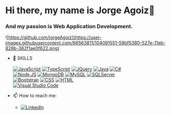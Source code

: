 # Hi there, my name is Jorge Agoiz👋
### And my passion is Web Application Development.

![https://github.com/jorgeAgoiz](https://user-images.githubusercontent.com/66563811/104091551-59bf5380-527e-11eb-828b-382f1ae0f622.png)
<!--
**jorgeAgoiz/jorgeAgoiz** is a ✨ _special_ ✨ repository because its `README.md` (this file) appears on your GitHub profile.
-->


- :hammer: SKILLS </br></br>
  [![JavaScript](https://img.shields.io/badge/JavaScript-F7DF1E?style=for-the-badge&logo=javascript&logoColor=white&labelColor=212121)]()
  [![TypeScript](https://img.shields.io/badge/TypeScript-3178C6?style=for-the-badge&logo=typescript&logoColor=white&labelColor=212121)]()
  [![JQuery](https://img.shields.io/badge/JQuery-0769AD?style=for-the-badge&logo=jquery&logoColor=white&labelColor=212121)]()
  [![Java](https://img.shields.io/badge/Java-007396?style=for-the-badge&logo=java&logoColor=white&labelColor=101010)]()
  [![C#](https://img.shields.io/badge/C%20%23-662288?style=for-the-badge&logo=C-Sharp&logoColor=F2F2F2&labelColor=101010)]()
  </br>
  [![Node.JS](https://img.shields.io/badge/Node.JS-339933?style=for-the-badge&logo=node.js&logoColor=white&labelColor=101010)]()
  [![MongoDB](https://img.shields.io/badge/MongoDB-47A248?style=for-the-badge&logo=mongodb&logoColor=white&labelColor=101010)]()
  [![MySQL](https://img.shields.io/badge/MySQL-4479A1?style=for-the-badge&logo=mysql&logoColor=white&labelColor=101010)]()
  [![SQLServer](https://img.shields.io/badge/SQL%20Server-CC2927?style=for-the-badge&logo=microsoft-sql-server&logoColor=white&labelColor=101010)]()
  </br>
  [![Bootstrap](https://img.shields.io/badge/Bootstrap-662288?style=for-the-badge&logo=Bootstrap&logoColor=F2F2F2&labelColor=101010)]()
  [![CSS](https://img.shields.io/badge/CSS-2F94CB?style=for-the-badge&logo=CSS3&logoColor=white&labelColor=101010)]()
  [![HTML](https://img.shields.io/badge/HTML-E34F26?style=for-the-badge&logo=HTML5&logoColor=white&labelColor=101010)]()
  </br>
   [![Visual Studio Code](https://img.shields.io/badge/Visual%20Studio%20Code-007ACC?style=for-the-badge&logo=Visual-Studio-Code&logoColor=white&labelColor=101010)]()
  

- 📫 How to reach me: 
  - [![LinkedIn](https://img.shields.io/badge/LinkedIn-Jorge_Agoiz-0077B5?style=for-the-badge&logo=linkedin&logoColor=white&labelColor=101010)](https://www.linkedin.com/in/jorge-agoiz-pedraja-78321b39)

